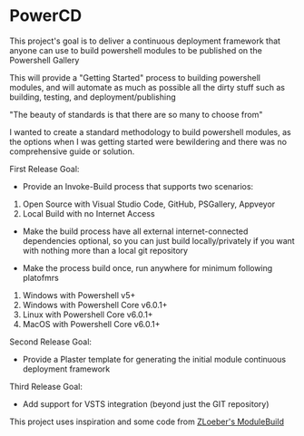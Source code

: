 # PowerCD

This project's goal is to deliver a continuous deployment framework that anyone can use to build powershell modules to be published on the Powershell Gallery

This will provide a "Getting Started" process to building powershell modules, and will automate as much as possible all the dirty stuff such as building, testing, and deployment/publishing

"The beauty of standards is that there are so many to choose from"

I wanted to create a standard methodology to build powershell modules, as the options when I was getting started were bewildering and there was no comprehensive guide or solution.

First Release Goal:
- Provide an Invoke-Build process that supports two scenarios:
1. Open Source with Visual Studio Code, GitHub, PSGallery, Appveyor
2. Local Build with no Internet Access

- Make the build process have all external internet-connected dependencies optional, so you can just build locally/privately if you want with nothing more than a local git repository

- Make the process build once, run anywhere for minimum following platofmrs
1. Windows with Powershell v5+
2. Windows with Powershell Core v6.0.1+
3. Linux with Powershell Core v6.0.1+
4. <Maybe> MacOS with Powershell Core v6.0.1+

Second Release Goal:
- Provide a Plaster template for generating the initial module continuous deployment framework

Third Release Goal:
- Add support for VSTS integration (beyond just the GIT repository)

This project uses inspiration and some code from [ZLoeber's ModuleBuild](https://github.com/zloeber/ModuleBuild)